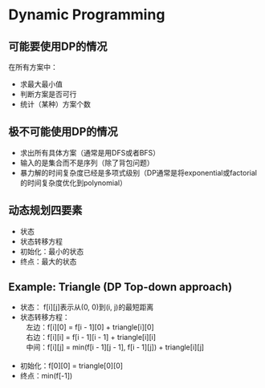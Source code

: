 # Dynamic Programming
## 可能要使用DP的情况
在所有方案中：
* 求最大最小值
* 判断方案是否可行
* 统计（某种）方案个数
## 极不可能使用DP的情况
* 求出所有具体方案（通常是用DFS或者BFS）
* 输入的是集合而不是序列（除了背包问题）
* 暴力解的时间复杂度已经是多项式级别（DP通常是将exponential或factorial的时间复杂度优化到polynomial）
## 动态规划四要素
* 状态
* 状态转移方程
* 初始化：最小的状态
* 终点：最大的状态
## Example: Triangle (DP Top-down approach)
* 状态： f[i][j]表示从(0, 0)到(i, j)的最短距离
* 状态转移方程：  
    左边：f[i][0] = f[i - 1][0] + triangle[i][0]  
    右边：f[i][i] = f[i - 1][i - 1] + triangle[i][i]  
    中间：f[i][j] = min(f[i - 1][j - 1], f[i - 1][j]) + triangle[i][j]  
    
* 初始化：f[0][0] = triangle[0][0]
* 终点：min(f[-1])
   
